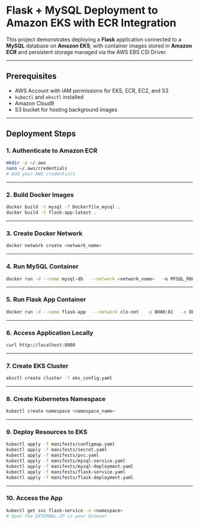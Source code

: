 # Flask + MySQL Deployment to Amazon EKS with ECR Integration

This project demonstrates deploying a **Flask** application connected to a **MySQL** database on **Amazon EKS**, with container images stored in **Amazon ECR** and persistent storage managed via the AWS EBS CSI Driver.

---

## **Prerequisites**

- AWS Account with IAM permissions for EKS, ECR, EC2, and S3
- `kubectl` and `eksctl` installed
- Amazon Cloud9
- S3 bucket for hosting background images

---

## **Deployment Steps**

### **1. Authenticate to Amazon ECR**
```bash
mkdir -p ~/.aws
nano ~/.aws/credentials
# Add your AWS credentials
```

---

### **2. Build Docker Images**
```bash
docker build -t mysql -f Dockerfile_mysql .
docker build -t flask-app:latest .
```

---

### **3. Create Docker Network**
```bash
docker network create <network_name>
```

---

### **4. Run MySQL Container**
```bash
docker run -d --name mysql-db   --network <network_name>   -e MYSQL_ROOT_PASSWORD=password   mysql
```

---

### **5. Run Flask App Container**
```bash
docker run -d --name flask-app   --network clo-net   -p 8080:81   -e DBHOST=mysql-db   -e DBUSER=root   -e DBPWD=password   -e DATABASE=employees   -e DBPORT=3306   -e STUDENT_NAME="Ashmita & Pujan"   -e BG_IMAGE_URL="s3_url"   -e AWS_ACCESS_KEY_ID=<your-access-key>   -e AWS_SECRET_ACCESS_KEY=<your-secret-key>   -e AWS_SESSION_TOKEN=<your-session-token>   -e AWS_DEFAULT_REGION=us-east-1   flask-app:latest
```

---


### **6. Access Application Locally**
```bash
curl http://localhost:8080
```

---

### **7. Create EKS Cluster**
```bash
eksctl create cluster -f eks_config.yaml
```

---

### **8. Create Kubernetes Namespace**
```bash
kubectl create namespace <namespace_name>
```

---

### **9. Deploy Resources to EKS**
```bash
kubectl apply -f manifests/configmap.yaml
kubectl apply -f manifests/secret.yaml
kubectl apply -f manifests/pvc.yaml
kubectl apply -f manifests/mysql-service.yaml
kubectl apply -f manifests/mysql-deployment.yaml
kubectl apply -f manifests/flask-service.yaml
kubectl apply -f manifests/flask-deployment.yaml
```

---

### **10. Access the App**
```bash
kubectl get svc flask-service -n <namespace>
# Open the EXTERNAL-IP in your browser


